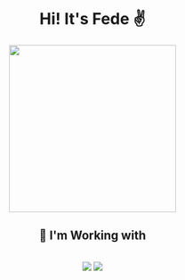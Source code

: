 <h1 align="center">Hi! It's Fede ✌️</h1>
<div align="center">
 <img width="300px" src="https://media1.tenor.com/m/fohZ_MHo2UMAAAAC/cat-cats.gif">
</div>
<h2 align="center">🔧 I'm Working with</h2>
<br/>
<div align="center">
    <img src="https://skillicons.dev/icons?i=html,css,javascript,typescript,cs"/>
    <img src="https://skillicons.dev/icons?i=powershell,vba,wordpress,nodejs,angular"/><br>
</div>
<br>
